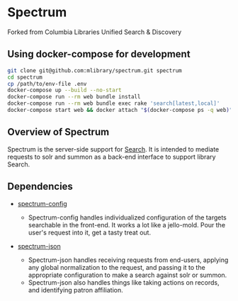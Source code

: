 Spectrum
=============

Forked from Columbia Libraries Unified Search &amp; Discovery

## Using docker-compose for development

```bash
git clone git@github.com:mlibrary/spectrum.git spectrum
cd spectrum
cp /path/to/env-file .env
docker-compose up --build --no-start
docker-compose run --rm web bundle install
docker-compose run --rm web bundle exec rake 'search[latest,local]'
docker-compose start web && docker attach "$(docker-compose ps -q web)"
```

## Overview of Spectrum

Spectrum is the server-side support for [Search](https://github.com/mlibrary/search).  It is intended to mediate requests to solr and summon as a back-end interface to support library Search.

## Dependencies

* [spectrum-config](https://github.com/mlibrary/spectrum-config)

    * Spectrum-config handles individualized configuration of the targets searchable in the front-end.  It works a lot like a jello-mold.  Pour the user's request into it, get a tasty treat out.

* [spectrum-json](https://github.com/mlibrary/spectrum-json)

    * Spectrum-json handles receiving requests from end-users, applying any global normalization to the request, and passing it to the appropriate configuration to make a search against solr or summon.
    * Spectrum-json also handles things like taking actions on records, and identifying patron affiliation.
